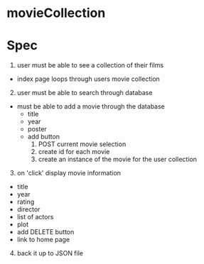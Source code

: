 # movieCollection

# Spec
1. user must be able to see a collection of their films
  - index page loops through users movie collection

2. user must be able to search through database
  - must be able to add a movie through the database
    - title
    - year
    - poster 
    - add button
        1. POST current movie selection
        2. create id for each movie
        3. create an instance of the movie for the user collection

3. on 'click' display movie information
  - title
  - year
  - rating 
  - director
  - list of actors
  - plot
  - add DELETE button
  - link to home page

4. back it up to JSON file
